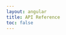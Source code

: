 ```yaml
---
layout: angular
title: API Reference
toc: false
---
```

<api-list src="/api/api-list.json" lang="dart"></api-list>
